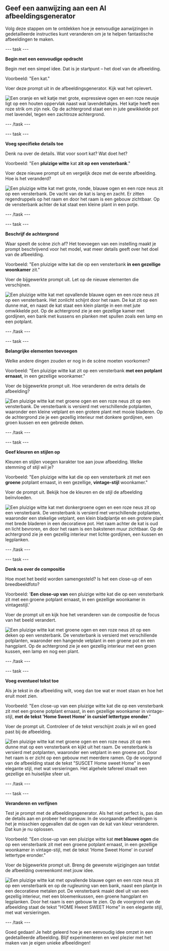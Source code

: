 ## Geef een aanwijzing aan een AI afbeeldingsgenerator

Volg deze stappen om te ontdekken hoe je eenvoudige aanwijzingen in gedetailleerde instructies kunt veranderen om je te helpen fantastische afbeeldingen te maken.

\--- task ---

**Begin met een eenvoudige opdracht**

Begin met een simpel idee. Dat is je startpunt – het doel van de afbeelding.

Voorbeeld: "Een kat."

Voer deze prompt uit in de afbeeldingsgenerator. Kijk wat het oplevert.

![Een oranje en wit katje met grote, expressieve ogen en een roze neusje ligt op een houten oppervlak naast wat lavendeltakjes. Het katje heeft een roze strik om zijn nek. Op de achtergrond staat een in jute gewikkelde pot met lavendel, tegen een zachtroze achtergrond.](images/prompt.jpg)

\--- /task ---

\--- task ---

**Voeg specifieke details toe**

Denk na over de details. Wat voor soort kat? Wat doet het?

Voorbeeld: "Een **pluizige witte** kat **zit op een vensterbank**."

Voer deze nieuwe prompt uit en vergelijk deze met de eerste afbeelding. Hoe is het veranderd?

![Een pluizige witte kat met grote, ronde, blauwe ogen en een roze neus zit op een vensterbank. De vacht van de kat is lang en zacht. Er zitten regendruppels op het raam en door het raam is een gebouw zichtbaar. Op de vensterbank achter de kat staat een kleine plant in een potje.](images/prompt2.jpg)

\--- /task ---

\--- task ---

**Beschrijf de achtergrond**

Waar speelt de scène zich af? Het toevoegen van een instelling maakt je prompt beschrijvend voor het model, wat meer details geeft over het doel van de afbeelding.

Voorbeeld: "Een pluizige witte kat die op een vensterbank **in een gezellige woonkamer** zit."

Voer de bijgewerkte prompt uit. Let op de nieuwe elementen die verschijnen.

![Een pluizige witte kat met opvallende blauwe ogen en een roze neus zit op een vensterbank. Het zonlicht schijnt door het raam. De kat zit op een dunne mat, en naast de kat staat een klein plantje in een met jute omwikkelde pot. Op de achtergrond zie je een gezellige kamer met gordijnen, een bank met kussens en planken met spullen zoals een lamp en een potplant.](images/prompt3.jpg)

\--- /task ---

\--- task ---

**Belangrijke elementen toevoegen**

Welke andere dingen zouden er nog in de scène moeten voorkomen?

Voorbeeld: "Een pluizige witte kat zit op een vensterbank **met een potplant ernaast**, in een gezellige woonkamer."

Voer de bijgewerkte prompt uit. Hoe veranderen de extra details de afbeelding?

![Een pluizige witte kat met groene ogen en een roze neus zit op een vensterbank. De vensterbank is versierd met verschillende potplanten, waaronder een kleine vetplant en een grotere plant met mooie bladeren. Op de achtergrond zie je een gezellig interieur met donkere gordijnen, een groen kussen en een gebreide deken.](images/prompt4.jpg)

\--- /task ---

\--- task ---

**Geef kleuren en stijlen op**

Kleuren en stijlen voegen karakter toe aan jouw afbeelding. Welke stemming of stijl wil je?

Voorbeeld: "Een pluizige witte kat die op een vensterbank zit met een **groene** potplant ernaast, in een gezellige, **vintage-stijl** woonkamer."

Voer de prompt uit. Bekijk hoe de kleuren en de stijl de afbeelding beïnvloeden.

![Een pluizige witte kat met donkergroene ogen en een roze neus zit op een vensterbank. De vensterbank is versierd met verschillende potplanten, waaronder een stekelige vetplant, een klein bladplantje en een grotere plant met brede bladeren in een decoratieve pot. Het raam achter de kat is oud en licht bevroren, en door het raam is een bakstenen muur zichtbaar. Op de achtergrond zie je een gezellig interieur met lichte gordijnen, een kussen en legplanken.](images/prompt5.jpg)

\--- /task ---

\--- task ---

**Denk na over de compositie**

Hoe moet het beeld worden samengesteld? Is het een close-up of een breedbeeldfoto?

Voorbeeld: '**Een close-up van** een pluizige witte kat die op een vensterbank zit met een groene potplant ernaast, in een gezellige woonkamer in vintagestijl.'

Voer de prompt uit en kijk hoe het veranderen van de compositie de focus van het beeld verandert.

![Een pluizige witte kat met groene ogen en een roze neus zit op een deken op een vensterbank. De vensterbank is versierd met verschillende potplanten, waaronder een hangende vetplant in een groene pot en een hangplant. Op de achtergrond zie je een gezellig interieur met een groen kussen, een lamp en nog een plant.](images/prompt6.jpg)

\--- /task ---

\--- task ---

**Voeg eventueel tekst toe**

Als je tekst in de afbeelding wilt, voeg dan toe wat er moet staan en hoe het eruit moet zien.

Voorbeeld: "Een close-up van een pluizige witte kat die op een vensterbank zit met een groene potplant ernaast, in een gezellige woonkamer in vintage-stijl, **met de tekst 'Home Sweet Home' in cursief lettertype eronder**."

Voer de prompt uit. Controleer of de tekst verschijnt zoals je wil en goed past bij de afbeelding.

![Een pluizige witte kat met groene ogen en een roze neus zit op een dunne mat op een vensterbank en kijkt uit het raam. De vensterbank is versierd met potplanten, waaronder een vetplant in een groene pot. Door het raam is er zicht op een gebouw met meerdere ramen. Op de voorgrond van de afbeelding staat de tekst "SUSCET Home sweet Home" in een elegante stijl, met wat versieringen. Het algehele tafereel straalt een gezellige en huiselijke sfeer uit.](images/prompt7.jpg)

\--- /task ---

\--- task ---

**Veranderen en verfijnen**

Test je prompt met de afbeeldingsgenerator. Als het niet perfect is, pas dan de details aan en probeer het opnieuw. In de voorgaande afbeeldingen is het je misschien opgevallen dat de ogen van de kat van kleur veranderen. Dat kun je nu oplossen.

Voorbeeld: "Een close-up van een pluizige witte kat **met blauwe ogen** die op een vensterbank zit met een groene potplant ernaast, in een gezellige woonkamer in vintage-stijl, met de tekst 'Home Sweet Home' in cursief lettertype eronder."

Voer de bijgewerkte prompt uit. Breng de gewenste wijzigingen aan totdat de afbeelding overeenkomt met jouw idee.

![Een pluizige witte kat met opvallende blauwe ogen en een roze neus zit op een vensterbank en op de rugleuning van een bank, naast een plantje in een decoratieve metalen pot. De vensterbank maakt deel uit van een gezellig interieur, met een bloemenkussen, een groene hangplant en legplanken. Door het raam is een gebouw te zien. Op de voorgrond van de afbeelding staat de tekst "HOME Hweet SWEET Home" in een elegante stijl, met wat versieringen.](images/prompt8.jpg)

\--- /task ---

Goed gedaan! Je hebt geleerd hoe je een eenvoudig idee omzet in een gedetailleerde afbeelding. Blijf experimenteren en veel plezier met het maken van je eigen unieke afbeeldingen!
